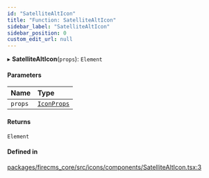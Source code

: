 ```yaml
---
id: "SatelliteAltIcon"
title: "Function: SatelliteAltIcon"
sidebar_label: "SatelliteAltIcon"
sidebar_position: 0
custom_edit_url: null
---
```


▸ **SatelliteAltIcon**(`props`): `Element`

#### Parameters

| Name | Type |
| :------ | :------ |
| `props` | [`IconProps`](../types/IconProps.md) |

#### Returns

`Element`

#### Defined in

[packages/firecms_core/src/icons/components/SatelliteAltIcon.tsx:3](https://github.com/FireCMSco/firecms/blob/d45f3739/packages/firecms_core/src/icons/components/SatelliteAltIcon.tsx#L3)
